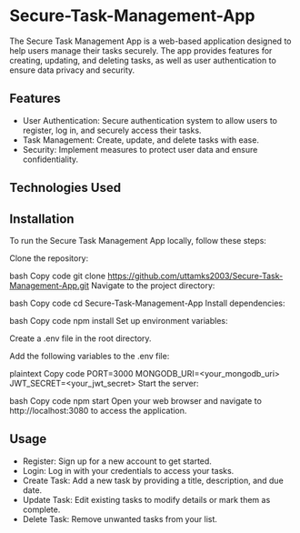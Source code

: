 # Secure-Task-Management-App

The Secure Task Management App is a web-based application designed to help users manage their tasks securely. The app provides features for creating, updating, and deleting tasks, as well as user authentication to ensure data privacy and security.

## Features
* User Authentication: Secure authentication system to allow users to register, log in, and securely access their tasks.
* Task Management: Create, update, and delete tasks with ease.
* Security: Implement measures to protect user data and ensure confidentiality.
 ## Technologies Used

## Installation
To run the Secure Task Management App locally, follow these steps:

Clone the repository:

bash
Copy code
git clone https://github.com/uttamks2003/Secure-Task-Management-App.git
Navigate to the project directory:

bash
Copy code
cd Secure-Task-Management-App
Install dependencies:

bash
Copy code
npm install
Set up environment variables:

Create a .env file in the root directory.

Add the following variables to the .env file:

plaintext
Copy code
PORT=3000
MONGODB_URI=<your_mongodb_uri>
JWT_SECRET=<your_jwt_secret>
Start the server:

bash
Copy code
npm start
Open your web browser and navigate to http://localhost:3080 to access the application.

 ## Usage
* Register: Sign up for a new account to get started.
* Login: Log in with your credentials to access your tasks.
* Create Task: Add a new task by providing a title, description, and due date.
* Update Task: Edit existing tasks to modify details or mark them as complete.
* Delete Task: Remove unwanted tasks from your list.



